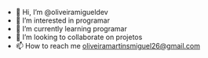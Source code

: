 - 👋 Hi, I’m @oliveiramigueldev
- 👀 I’m interested in programar
- 🌱 I’m currently learning programar
- 💞️ I’m looking to collaborate on projetos
- 📫 How to reach me oliveiramartinsmiguel26@gmail.com

<!---
oliveiramigueldev/oliveiramigueldev is a ✨ special ✨ repository because its `README.md` (this file) appears on your GitHub profile.
You can click the Preview link to take a look at your changes.
--->
